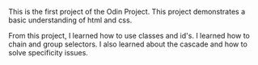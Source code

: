This is the first project of the Odin Project. This project demonstrates a basic understanding of html and css. 

From this project, I learned how to use classes and id's. I learned how to chain and group selectors. I also learned about the cascade and how to solve specificity issues. 